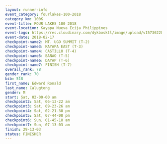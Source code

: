 ```yaml
---
layout: runner-info 
event_category: fourlakes-100-2018 
category_km: 100K 
event-title: FOUR LAKES 100 2018 
event-location: Kayapa Nueva Ecija Philippines 
event-logo: https://res.cloudinary.com/dykbosktl/image/upload/v1573622832/Logo/logo_1_hdutmh.jpg 
event-date: 2018-02-17 
checkpoint-name2: MT. UGO SUMMIT (T-2) 
checkpoint-name3: KAYAPA EAST (T-3) 
checkpoint-name4: CASTILLO (T-4) 
checkpoint-name5: BANAO (T-5) 
checkpoint-name6: DAYAP (T-6) 
checkpoint-name7: FINISH (T-7) 
overall_rank: 78
gender_rank: 70
bib: 518
first_name: Edward Ronald
last_name: Calugtong
gender: M
start: Sat, 02-00-00 am
checkpoint2: Sat, 06-13-22 am
checkpoint3: Sat, 09-23-26 am
checkpoint4: Sat, 02-21-30 pm
checkpoint5: Sat, 07-44-08 pm
checkpoint6: Sun, 01-45-18 am
checkpoint7: Sun, 07-13-03 am
finish: 29-13-03
status: FINISHER
---
```

